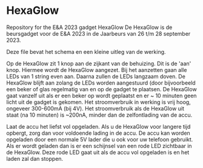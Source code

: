 # HexaGlow
Repository for the E&amp;A 2023 gadget HexaGlow
De HexaGlow is de beursgadget voor de E&A 2023 in de Jaarbeurs van 26 t/m 28 september 2023.

Deze file bevat het schema en een kleine uitleg van de werking.

Op de HexaGlow zit 1 knop aan de zijkant van de behuizing. Dit is de 'aan' knop. Hiermee wordt de HexaGlow aangezet. Bij het aanzetten gaan alle LEDs van 1 string even aan.
Daarna zullen de LEDs langzaam doven. De HexaGlow blijft aan zolang de LEDs worden aangestuurd (door bijvoorbeeld een beker of glas regelmatig van en op de gadget te plaatsen. 
De HexaGlow gaat vanzelf uit als er een beker op wordt geplaatst en er ~ 10 minuten geen licht uit de gadget is gekomen.
Het stroomverbruik in werking is vrij hoog, ongeveer 300-600mA (bij 4V). Het stroomverbruik als de HexaGlow uit staat (na 10 minuten) is ~200nA, minder dan de zelfontlading van de accu.

Laat de accu het liefst vol opgeladen. Als u de HexaGlow voor langere tijd opbergt, zorg dan voor voldoende lading in de accu.
De accu kan worden opgeladen door een normale 5V lader die u ook voor uw telefoon gebruikt. Als er wordt geladen dan is er een schijnsel van een rode LED zichtbaar in de HexaGlow.
Deze rode LED gaat uit als de accu vol opgeladen is en het laden zal dan stoppen.
